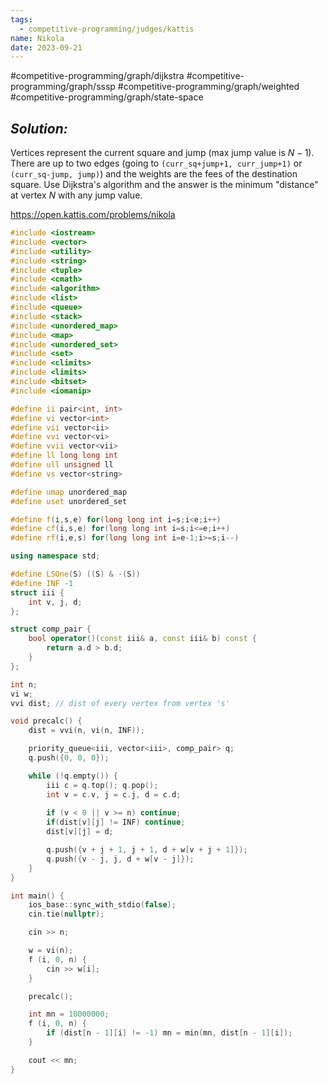 ```yaml
---
tags:
  - competitive-programming/judges/kattis
name: Nikola
date: 2023-09-21
---
```

#competitive-programming/graph/dijkstra
#competitive-programming/graph/sssp
#competitive-programming/graph/weighted
#competitive-programming/graph/state-space
## _Solution:_
Vertices represent the current square and jump (max jump value is $N-1$). There are up to two edges (going to `(curr_sq+jump+1, curr_jump+1)` or `(curr_sq-jump, jump)`) and the weights are the fees of the destination square. Use Dijkstra's algorithm and the answer is the minimum "distance" at vertex $N$ with any jump value.

https://open.kattis.com/problems/nikola
```cpp
#include <iostream>
#include <vector>
#include <utility>
#include <string>
#include <tuple>
#include <cmath>
#include <algorithm>
#include <list>
#include <queue>
#include <stack>
#include <unordered_map>
#include <map>
#include <unordered_set>
#include <set>
#include <climits>
#include <limits>
#include <bitset>
#include <iomanip>

#define ii pair<int, int>
#define vi vector<int>
#define vii vector<ii>
#define vvi vector<vi>
#define vvii vector<vii>
#define ll long long int
#define ull unsigned ll
#define vs vector<string>

#define umap unordered_map
#define uset unordered_set

#define f(i,s,e) for(long long int i=s;i<e;i++)
#define cf(i,s,e) for(long long int i=s;i<=e;i++)
#define rf(i,e,s) for(long long int i=e-1;i>=s;i--)

using namespace std;

#define LSOne(S) ((S) & -(S))
#define INF -1
struct iii {
    int v, j, d;
};

struct comp_pair {
    bool operator()(const iii& a, const iii& b) const {
        return a.d > b.d;
    }
};

int n;
vi w;
vvi dist; // dist of every vertex from vertex 's'

void precalc() {
    dist = vvi(n, vi(n, INF));

    priority_queue<iii, vector<iii>, comp_pair> q;
    q.push({0, 0, 0});

    while (!q.empty()) {
        iii c = q.top(); q.pop();
        int v = c.v, j = c.j, d = c.d;
        
        if (v < 0 || v >= n) continue;
        if(dist[v][j] != INF) continue;
        dist[v][j] = d;

        q.push({v + j + 1, j + 1, d + w[v + j + 1]});
        q.push({v - j, j, d + w[v - j]});
    }
}

int main() {
    ios_base::sync_with_stdio(false);
    cin.tie(nullptr);

    cin >> n;

    w = vi(n);
    f (i, 0, n) {
        cin >> w[i];
    }

    precalc();

    int mn = 10000000;
    f (i, 0, n) {
        if (dist[n - 1][i] != -1) mn = min(mn, dist[n - 1][i]);
    }

    cout << mn;
}
```